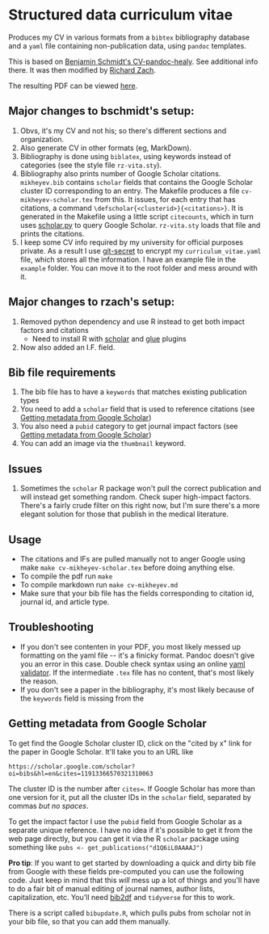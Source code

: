 # Structured data curriculum vitae

Produces my CV in various formats from a `bibtex` bibliography
database and a `yaml` file containing non-publication data, using
`pandoc` templates.

This is based on [Benjamin Schmidt's
CV-pandoc-healy](https://github.com/bmschmidt/CV-pandoc-healy). See
additional info there. It was then modified by [Richard Zach](https://github.com/rzach/cv-zach).

The resulting PDF can be viewed [here](http://phil.ucalgary.ca/profiles/215-28369/richard-zach-cv.pdf).

## Major changes to bschmidt's setup:

1. Obvs, it's my CV and not his; so there's different sections and organization.
1. Also generate CV in other formats (eg, MarkDown).
1. Bibliography is done using `biblatex`, using keywords instead of categories
   (see the style file `rz-vita.sty`).
1. Bibliography also prints number of Google Scholar
   citations. `mikheyev.bib` contains `scholar` fields that contains the
   Google Scholar cluster ID corresponding to an entry. The Makefile
   produces a file `cv-mikheyev-scholar.tex` from this. It issues, for
   each entry that has citations, a command `\defscholar{<clusterid>}{<citations>}`.
   It is generated in the Makefile using a little script `citecounts`,
   which in turn uses [scholar.py](https://github.com/ckreibich/scholar.py) to query
   Google Scholar. `rz-vita.sty` loads that file and prints the
   citations.
1. I keep some CV info required by my university for official purposes private. As a result I use [git-secret](https://git-secret.io/) to encrypt my `curriculum_vitae.yaml` file, which stores all the information. I have an example file in the `example` folder. You can move it to the root folder and mess around with it.

## Major changes to rzach's setup:

1. Removed python dependency and use R instead to get both impact factors and citations
   - Need to install R with [scholar](https://github.com/jkeirstead/scholar) and [glue](https://github.com/tidyverse/glue) plugins
1. Now also added an I.F. field.

## Bib file requirements

1. The bib file has to have a `keywords` that matches existing publication types
1. You need to add a `scholar` field that is used to reference citations (see [Getting metadata from Google Scholar](#getting-metadata-from-google-scholar))
1. You also need a `pubid` category to get journal impact factors (see [Getting metadata from Google Scholar](#getting-metadata-from-google-scholar))
1. You can add an image via the `thumbnail` keyword.

## Issues

1. Sometimes the `scholar` R package won't pull the correct publication and will instead get something random. Check super high-impact factors. There's a fairly crude filter on this right now, but I'm sure there's a more elegant solution for those that publish in the medical literature.

## Usage

- The citations and IFs are pulled manually not to anger Google using make `make cv-mikheyev-scholar.tex` before doing anything else.
- To compile the pdf run `make`
- To compile markdown run `make cv-mikheyev.md`
- Make sure that your bib file has the fields corresponding to citation id, journal id, and article type. 

## Troubleshooting

- If you don't see contenten in your PDF, you most likely messed up formatting on the yaml file -- it's a finicky format. Pandoc doesn't give you an error in this case. Double check syntax using an online [yaml validator](https://yamlvalidator.com/). If the intermediate `.tex` file has no content, that's most likely the reason.
- If you don't see a paper in the bibliography, it's most likely because of the `keywords` field is missing from the 

## Getting metadata from Google Scholar

To get find the Google Scholar cluster ID, click on the "cited by x"
link for the paper in Google Scholar. It'll take you to an URL like
```
https://scholar.google.com/scholar?oi=bibs&hl=en&cites=11913366570321310063
```
The cluster ID is the number after `cites=`. If Google Scholar has
more than one version for it, put all the cluster IDs in the `scholar`
field, separated by commas _but no spaces_.

To get the impact factor I use the `pubid` field from Google Scholar as a separate unique reference. I have no idea if it's possible to get it from the web page directly, but you can get it via the R `scholar` package using something like `pubs <- get_publications("d1Q6iL0AAAAJ")`

**Pro tip**: If you want to get started by downloading a quick and dirty bib file from Google with these fields pre-computed you can use the following code. Just keep in mind that this _will_ mess up a lot of things and you'll have to do a fair bit of manual editing of journal names, author lists, capitalization, etc. You'll need [bib2df](https://github.com/ropensci/bib2df) and `tidyverse` for this to work.

There is a script called `bibupdate.R`, which pulls pubs from scholar not in your bib file, so that you can add them manually.

```
